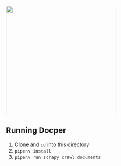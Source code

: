 <img src="https://i.imgur.com/oTWjf04.png" data-canonical-src="https://i.imgur.com/oTWjf04.png" width="300" height="300" />

## Running Docper
1. Clone and `cd` into this directory
2. `pipenv install`
3. `pipenv run scrapy crawl documents`
